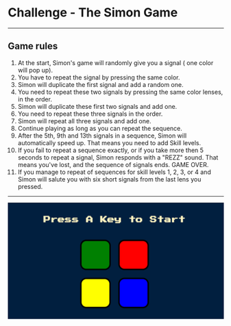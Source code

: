 # Challenge - The Simon Game
---
## Game rules
1. At the start, Simon's game will randomly give you a signal ( one color will pop up).
2. You have to repeat the signal by pressing the same color. 
3. Simon will duplicate the first signal and add a random one. 
4. You need to repeat these two signals by pressing the same color lenses, in the order.
5. Simon will duplicate these first two signals and add one.
6. You need to repeat these three signals in the order.
7. Simon will repeat all three signals and add one.
8. Continue playing as long as you can repeat the sequence.
9. After the 5th, 9th and 13th signals in a sequence, Simon will automatically speed up. That means you need to add Skill levels.
10. If you fail to repeat a sequence exactly, or if you take more then 5 seconds to repeat a signal, Simon responds with a "REZZ" sound.  That means you've lost, and the sequence of signals ends. GAME OVER.
11. If you manage to repeat of sequences for skill levels 1, 2, 3,  or 4 and Simon will salute you with six short signals from the last lens you pressed.   
---
![Screenshot](https://github.com/milakas/simon-game/blob/main/img/screenshot.png)
